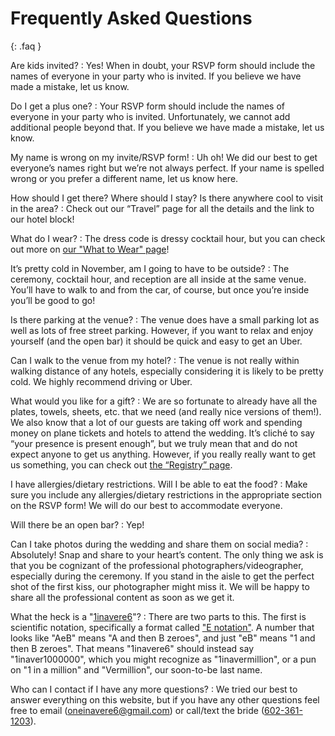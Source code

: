 # Frequently Asked Questions

{: .faq }

Are kids invited?
: Yes! When in doubt, your RSVP form should include the names of everyone in your party who is invited. If you believe we have made a mistake, let us know.

Do I get a plus one?
: Your RSVP form should include the names of everyone in your party who is invited. Unfortunately, we cannot add additional people beyond that. If you believe we have made a mistake, let us know.

My name is wrong on my invite/RSVP form!
: Uh oh! We did our best to get everyone’s names right but we’re not always perfect. If your name is spelled wrong or you prefer a different name, let us know here.

How should I get there? Where should I stay? Is there anywhere cool to visit in the area?
: Check out our “Travel” page for all the details and the link to our hotel block!

What do I wear?
: The dress code is dressy cocktail hour, but you can check out more on [our "What to Wear" page](/what2wear)!

It’s pretty cold in November, am I going to have to be outside?
: The ceremony, cocktail hour, and reception are all inside at the same venue. You’ll have to walk to and from the car, of course, but once you’re inside you’ll be good to go!

Is there parking at the venue?
: The venue does have a small parking lot as well as lots of free street parking. However, if you want to relax and enjoy yourself (and the open bar) it should be quick and easy to get an Uber.

Can I walk to the venue from my hotel?
: The venue is not really within walking distance of any hotels, especially considering it is likely to be pretty cold. We highly recommend driving or Uber.

What would you like for a gift?
: We are so fortunate to already have all the plates, towels, sheets, etc. that we need (and really nice versions of them!). We also know that a lot of our guests are taking off work and spending money on plane tickets and hotels to attend the wedding. It’s cliché to say “your presence is present enough”, but we truly mean that and do not expect anyone to get us anything. However, if you really really want to get us something, you can check out [the “Registry” page](/registry).

I have allergies/dietary restrictions. Will I be able to eat the food?
: Make sure you include any allergies/dietary restrictions in the appropriate section on the RSVP form! We will do our best to accommodate everyone.

Will there be an open bar?
: Yep!

Can I take photos during the wedding and share them on social media?
: Absolutely! Snap and share to your heart’s content. The only thing we ask is that you be cognizant of the professional photographers/videographer, especially during the ceremony. If you stand in the aisle to get the perfect shot of the first kiss, our photographer might miss it. We will be happy to share all the professional content as soon as we get it.

What the heck is a "[1inavere6](/)"?
: There are two parts to this. The first is scientific notation, specifically a format called ["E notation"](https://en.wikipedia.org/wiki/Scientific_notation#E_notation). A number that looks like "AeB" means "A and then B zeroes", and just "eB" means "1 and then B zeroes". That means "1inavere6" should instead say "1inaver1000000", which you might recognize as "1inavermillion", or a pun on "1 in a million" and "Vermillion", our soon-to-be last name.

Who can I contact if I have any more questions?
: We tried our best to answer everything on this website, but if you have any other questions feel free to email ([oneinavere6@gmail.com](mailto:oneinavere6@gmail.com)) or call/text the bride ([602-361-1203](tel:6023611203)).




